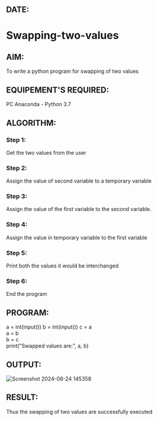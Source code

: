## DATE:
# Swapping-two-values
## AIM:
To write a python program for swapping of two values
## EQUIPEMENT'S REQUIRED: 
PC
Anaconda - Python 3.7
## ALGORITHM: 
### Step 1:
Get the two values from the user
### Step 2: 
Assign the value of second variable to a temporary variable 
### Step 3: 
Assign the value of the first variable to the second variable.
### Step 4:  
Assign the value in temporary variable to the first variable
### Step 5: 
Print both the values it would be interchanged
### Step 6: 
End the program
## PROGRAM:
a = int(input())
b = int(input())
c = a  
a = b  
b = c  
print("Swapped values are:", a, b)
































## OUTPUT:
![Screenshot 2024-08-24 145358](https://github.com/user-attachments/assets/14a3525f-4e0c-4adc-bb0b-edd44c13fa80)




## RESULT:
Thus the swapping of two values are successfully executed



